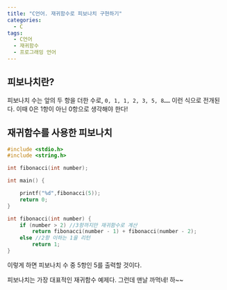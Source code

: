 ```yaml
---
title: "C언어. 재귀함수로 피보나치 구현하기"
categories:
  - C
tags:
  - C언어
  - 재귀함수
  - 프로그래밍 언어
---
```


## 피보나치란?

피보나치 수는 앞의 두 항을 더한 수로, `0, 1, 1, 2, 3, 5, 8……` 이런 식으로 전개된다. 이때 0은 1항이 아닌 0항으로 생각해야 한다!

## 재귀함수를 사용한 피보나치

```c
#include <stdio.h>
#include <string.h>

int fibonacci(int number);

int main() {

	printf("%d",fibonacci(5));
	return 0;
}

int fibonacci(int number) {
	if (number > 2) //3항까지만 재귀함수로 계산
		return fibonacci(number - 1) + fibonacci(number - 2);
	else //2항 이하는 1을 리턴
		return 1;
}
```

이렇게 하면 피보나치 수 중 5항인 5를 출력할 것이다.

피보나치는 가장 대표적인 재귀함수 예제다. 그런데 맨날 까먹네! 하~~